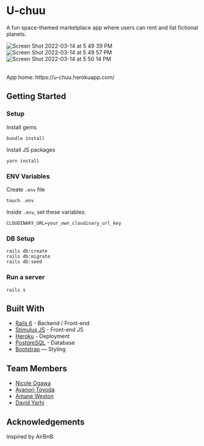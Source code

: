 # U-chuu

A fun space-themed marketplace app where users can rent and list fictional planets.

![Screen Shot 2022-03-14 at 5 49 39 PM](https://user-images.githubusercontent.com/94948064/158137115-8be4a19e-5025-42d8-8e4d-87ff1bc8e0c5.png)
 ![Screen Shot 2022-03-14 at 5 49 57 PM](https://user-images.githubusercontent.com/94948064/158137127-e145039a-5830-4b14-88e3-a66972030c8b.png) ![Screen Shot 2022-03-14 at 5 50 14 PM](https://user-images.githubusercontent.com/94948064/158137139-88980240-f7dd-4feb-811d-0f674b51d6ea.png)

<br>
App home: https://u-chuu.herokuapp.com/
   
## Getting Started
### Setup

Install gems
```
bundle install
```
Install JS packages
```
yarn install
```

### ENV Variables
Create `.env` file
```
touch .env
```
Inside `.env`, set these variables. 
```
CLOUDINARY_URL=your_own_cloudinary_url_key
```

### DB Setup
```
rails db:create
rails db:migrate
rails db:seed
```

### Run a server
```
rails s
```

## Built With
- [Rails 6](https://guides.rubyonrails.org/) - Backend / Front-end
- [Stimulus JS](https://stimulus.hotwired.dev/) - Front-end JS
- [Heroku](https://heroku.com/) - Deployment
- [PostgreSQL](https://www.postgresql.org/) - Database
- [Bootstrap](https://getbootstrap.com/) — Styling

## Team Members
- [Nicole Ogawa](https://github.com/nogawa11/)
- [Ayanori Toyoda](https://github.com/AyanorII/)
- [Amane Weston](https://github.com/AmaneWeston/)
- [David Yarhi](https://github.com/policiacaro/)

## Acknowledgements
Inspired by AirBnB.
